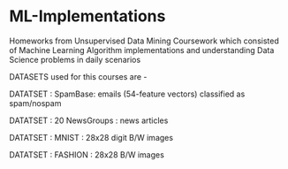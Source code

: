 # ML-Implementations
Homeworks from Unsupervised Data Mining Coursework which consisted of Machine Learning Algorithm implementations and understanding Data Science problems in daily scenarios

DATASETS used for this courses are - 

DATATSET : SpamBase: emails (54-feature vectors) classified as spam/nospam

DATATSET : 20 NewsGroups : news articles

DATATSET : MNIST : 28x28 digit B/W images

DATATSET : FASHION : 28x28 B/W images
